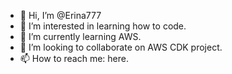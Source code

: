 - 👋 Hi, I’m @Erina777
- 👀 I’m interested in learning how to code.
- 🌱 I’m currently learning AWS.
- 💞️ I’m looking to collaborate on AWS CDK project.
- 📫 How to reach me: here.

<!---
Erina777/Erina777 is a ✨ special ✨ repository because its `README.md` (this file) appears on your GitHub profile.
You can click the Preview link to take a look at your changes.
--->
